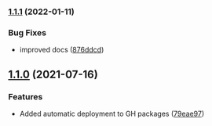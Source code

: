 ### [1.1.1](https://github.com/tfso/njs-tfso-extended-error/compare/v1.1.0...v1.1.1) (2022-01-11)


### Bug Fixes

* improved docs ([876ddcd](https://github.com/tfso/njs-tfso-extended-error/commit/876ddcd8d8d7d446736a20ad950e343699e46e7d))

## [1.1.0](https://github.com/tfso/njs-tfso-extended-error/compare/79eae979ef23fd511993036fc394dd27132edd81...v1.1.0) (2021-07-16)


### Features

* Added automatic deployment to GH packages ([79eae97](https://github.com/tfso/njs-tfso-extended-error/commit/79eae979ef23fd511993036fc394dd27132edd81))

